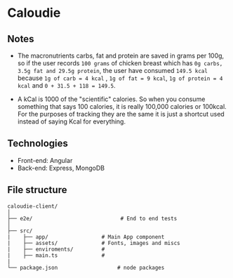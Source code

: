 # Caloudie

## Notes

- The macronutrients carbs, fat and protein are saved in grams per 100g, so if the user records `100 grams` of chicken breast which has `0g carbs, 3.5g fat and 29.5g protein`, the user have consumed `149.5 kcal` because `1g of carb = 4 kcal` , `1g of fat = 9 kcal`, `1g of protein = 4 kcal` and `0 + 31.5 + 118 = 149.5`.

- A kCal is 1000 of the "scientific" calories. So when you consume something that says 100 calories, it is really 100,000 calories or 100kcal. For the purposes of tracking they are the same it is just a shortcut used instead of saying Kcal for everything.

## Technologies

- Front-end: Angular
- Back-end: Express, MongoDB

## File structure

```
caloudie-client/
│
├── e2e/                 			# End to end tests
│
├── src/
|    ├── app/                 # Main App component
|    ├── assets/              # Fonts, images and miscs
|    ├── enviroments/         #
|    ├── main.ts              #
|
└── package.json                   # node packages
```
